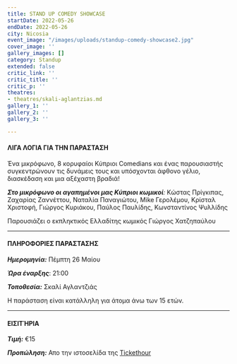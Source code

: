 ```yaml
---
title: STAND UP COMEDY SHOWCASE
startDate: 2022-05-26
endDate: 2022-05-26
city: Nicosia
event_image: "/images/uploads/standup-comedy-showcase2.jpg"
cover_image: ''
gallery_images: []
category: Standup
extended: false
critic_link: ''
critic_title: ''
critic_p: ''
theatres:
- theatres/skali-aglantzias.md
gallery_1: ''
gallery_2: ''
gallery_3: ''

---
```

#### ΛΙΓΑ ΛΟΓΙΑ ΓΙΑ ΤΗΝ ΠΑΡΑΣΤΑΣΗ

Ένα μικρόφωνο, 8 κορυφαίοι Κύπριοι Comedians και ένας παρουσιαστής συγκεντρώνουν τις δυνάμεις τους και υπόσχονται άφθονο γέλιο, διασκέδαση και μια αξέχαστη βραδιά!

**_Στο μικρόφωνο οι αγαπημένοι μας Κύπριοι κωμικοί_**_:_ Κώστας Πρίγκιπας, Ζαχαρίας Ζαννέττου, Ναταλία Παναγιώτου, Mike Γερολέμου, Κρίσταλ Χριστοφή, Γιώργος Κυριάκου, Παύλος Παυλίδης, Κωνσταντίνος Ψυλλίδης

Παρουσιάζει ο εκπληκτικός Ελλαδίτης κωμικός Γιώργος Χατζηπαύλου

***

#### ΠΛΗΡΟΦΟΡΙΕΣ ΠΑΡΑΣΤΑΣΗΣ

**_Ημερομηνία:_** Πέμπτη 26 Μαίου

**_Ώρα έναρξης_**: 21:00

**_Τοποθεσία:_** Σκαλί Αγλαντζιάς

Η παράσταση είναι κατάλληλη για άτομα άνω των 15 ετών.

***

#### ΕΙΣΙΤΉΡΙΑ

**_Τιμή:_** €15

**_Προπώληση:_** Απο την ιστοσελίδα της [Tickethour](https://www.soldoutticketbox.com/standup-comedy-showcase-may-2022/?lang=el "Tickethour")